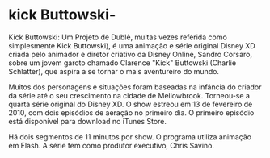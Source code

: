 # kick Buttowski-
Kick Buttowski: Um Projeto de Dublê, muitas vezes referida como simplesmente Kick Buttowski), é uma animação e série original Disney XD criada pelo animador e diretor criativo da Disney Online, Sandro Corsaro, sobre um jovem garoto chamado Clarence "Kick" Buttowski (Charlie Schlatter), que aspira a se tornar o mais aventureiro do mundo.

 Muitos dos personagens e situações foram baseadas na infância do criador da série até o seu crescimento na cidade de Mellowbrook. Torneou-se a quarta série original do Disney XD. O show estreou em 13 de fevereiro de 2010, com dois episódios de aeração no primeiro dia. O primeiro episódio está disponível para download no iTunes Store. 
 
 Há dois segmentos de 11 minutos por show. O programa utiliza animação em Flash. A série tem como produtor executivo, Chris Savino.